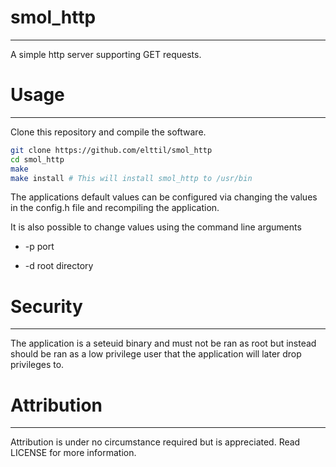 # smol_http
---
A simple http server supporting GET requests.

# Usage
-----

Clone this repository and compile the software.

```sh
git clone https://github.com/elttil/smol_http
cd smol_http
make
make install # This will install smol_http to /usr/bin
```

The applications default values can be configured via changing the values in
the config.h file and recompiling the application.

It is also possible to change values using the command line arguments

* -p port

* -d root directory

# Security
---

The application is a seteuid binary and must not be ran as root but instead
should be ran as a low privilege user that the application will later drop
privileges to.

# Attribution
---

Attribution is under no circumstance required but is appreciated. Read
LICENSE for more information.
